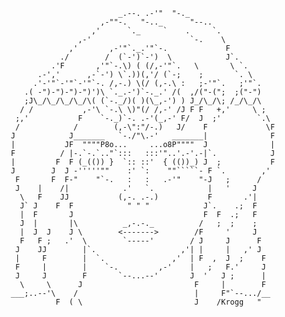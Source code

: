                                  _.--. .-'"  "-._
                             ,-""-.   "-.._      "--..
                           ,'      `._     `    .     `.
                        ,-'                      `-.    \
                      ,'       ,-'"`._.'"`-.             F
                    ./        /  (`-')`-')  \            J`.
                  .'F       ,'"`-.\) ( (/,-'"`.   \       \ `.
               .-','      ,-`-') \`.))(,'/ (`-;    ;       `. \
              .'-'"`-'"`-'"`-. /,-.) \(/ (,-.\ :   ;-'"`.   ;'"`.
            .( -")-")-")-")')\ `._.-')`-._.' /(  ,/("-(";  ;("-")
            ;J\_/\_/\_/\_/\( (`-._/)( )(\_,-') ) J_/\_/\; /_/\_/\
           / /           ,-'\ `-.\ \)"(/ /,-' /J F F   +,'     \ ;
          ;,'           F    `-._)`-. .-'(_,-' F/  J  ;'        `.\
          /            /        (,-\":"/-.)   J/    F             \F
         J            J_______   `-./"\.-'   _______|              F
         |           JF  """"P8o...     ...o8P""""  J              |
         F          / |-.`-.`.."`:::   :::'"..'.-'.-|`.            J
         |         F  F (_(()) }  `:: ::'  { (())_) J  ;           F
         J        J  J -'''''""    :' `:    ""`````- F `.        ,'
          F       F  F-"    "`-.   :   :   .-'"    "-J   ;      /
          J    |    /|            .'   `.            |   '     J
           \   F    JJ           (,-. .-.)           F       .'|
           J` J    F  F            " " "            J`.    .;  F
           |  F       J                             F  F  .;   F
           J  |       |\          _,-.-._          /   ;  ;    ;
           |  J  J    J \        <------->        /F     '     J
           F   F ;   .'  \        `-----'        / J     J      F
          J    JJ        |`.                   ,'| |     |   ,' J
          |     F        |  `.               ,'  | F  ,  J  ;    F
          F     |        |    `-.         ,-'    |   ;   F.'     J
          J     J        F       `--...--'       J  '   J ;      |
           \     \      J                         F     |        F
         ___;..--'\    /                          |     F"`--.../__
                   F  ( \                         J    /Krogg   "
